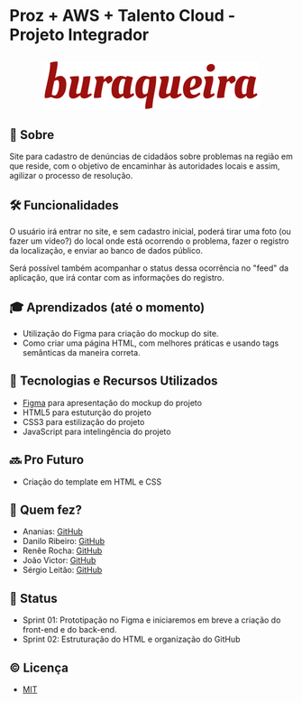 # Proz + AWS + Talento Cloud - Projeto Integrador

<!-- fonte para readme stats: https://github.com/anuraghazra/github-readme-stats -->
<!-- fonte para badges e shieds: https://github.com/iuricode/readme-template/tree/main -->
##
<center><img src="./src/img/logo.svg"></center>

## 📄 Sobre

Site para cadastro de denúncias de cidadãos sobre problemas na região em que reside, com o objetivo de encaminhar às autoridades locais e assim, agilizar o processo de resolução.

## 🛠 Funcionalidades

O usuário irá entrar no site, e sem cadastro inicial, poderá tirar uma foto (ou fazer um vídeo?) do local onde está ocorrendo o problema, fazer o registro da localização, e enviar ao banco de dados público.

Será possível também acompanhar o status dessa ocorrência no "feed" da aplicação, que irá contar com as informações do registro.


## 🎓 Aprendizados (até o momento)

- Utilização do Figma para criação do mockup do site.
- Como criar uma página HTML, com melhores práticas e usando tags semânticas da maneira correta.


## 🧰 Tecnologias e Recursos Utilizados

- [Figma](https://www.figma.com/file/OTuIpGBHu14q9M52hYgQQm/Layout-v1?type=design&node-id=0-1&mode=design&t=vpzZ6QjjDNe9D5zH-0) para apresentação do mockup do projeto
- HTML5 para estuturção do projeto
- CSS3 para estilização do projeto
- JavaScript para intelingência do projeto

## 🔜 Pro Futuro

- Criação do template em HTML e CSS


## 🤝 Quem fez?

- Ananias: [GitHub](https://github.com/ananias18)
- Danilo Ribeiro: [GitHub](https://github.com/dmax101)
- Renêe Rocha: [GitHub](https://github.com/joaovictorruivo)
- João Victor: [GitHub](https://github.com/reneerocha)
- Sérgio Leitão: [GitHub](https://github.com/seralterego)

## 🎯 Status

- Sprint 01: Prototipação no Figma e iniciaremos em breve a criação do front-end e do back-end.
- Sprint 02: Estruturação do HTML e organização do GitHub


## © Licença

- [MIT](https://choosealicense.com/licenses/mit/)
